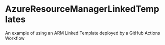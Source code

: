 # AzureResourceManagerLinkedTemplates
An example of using an ARM Linked Template deployed by a GitHub Actions Workflow
